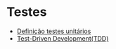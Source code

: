 # Testes 
- [Definição testes unitários](./doc/testes/definicao.md)
- [Test-Driven Development(TDD)](./doc/testes/tdd.md)
